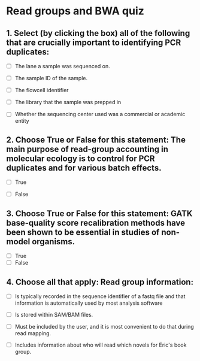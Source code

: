 # Read groups and BWA quiz


## 1. Select (by clicking the box) all of the following that are crucially important to identifying PCR duplicates:

- [ ] The lane a sample was sequenced on.
- [ ] The sample ID of the sample.
- [ ] The flowcell identifier
- [ ] The library that the sample was prepped in
- [ ] Whether the sequencing center used was a commercial or academic entity



  
## 2. Choose True or False for this statement: The main purpose of read-group accounting in molecular ecology is to control for PCR duplicates and for various batch effects.

- [ ] True
- [ ] False

  
## 3. Choose True or False for this statement:  GATK base-quality score recalibration methods have been shown to be essential in studies of non-model organisms.

- [ ] True
- [ ] False

## 4. Choose all that apply: Read group information:

- [ ] Is typically recorded in the sequence identifier of a fastq file and that information is automatically used by most analysis software
- [ ] Is stored within SAM/BAM files.
- [ ] Must be included by the user, and it is most convenient to do that during read mapping.
- [ ] Includes information about who will read which novels for Eric's book group.



